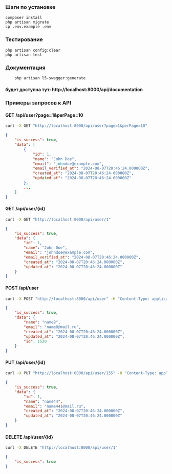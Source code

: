 ### Шаги по установке

    composer install
    php artisan migrate
    cp .env.example .env

### Тестирование
    php artisan config:clear
    php artisan test


### Документация
```bash
    php artisan l5-swagger:generate
```
#### будет доступна тут: http://localhost:8000/api/documentation



### Примеры запросов к API
#### GET /api/user?page=1&perPage=10

```bash
curl -X GET "http://localhost:8000/api/user?page=1&perPage=10"
```
```json
{
    "is_success": true,
    "data": [
        {
            "id": 1,
            "name": "John Doe",
            "email": "johndoe@example.com",
            "email_verified_at": "2024-08-07T20:46:24.000000Z",
            "created_at": "2024-08-07T20:46:24.000000Z",
            "updated_at": "2024-08-07T20:46:24.000000Z"
        },
        ...
    ]
}
```

#### GET /api/user/{id}
```bash
curl -X GET "http://localhost:8000/api/user/1"
```
```json
{
    "is_success": true,
    "data": {
        "id": 1,
        "name": "John Doe",
        "email": "johndoe@example.com",
        "email_verified_at": "2024-08-07T20:46:24.000000Z",
        "created_at": "2024-08-07T20:46:24.000000Z",
        "updated_at": "2024-08-07T20:46:24.000000Z"
    }
}
```

#### POST /api/user
```bash
curl -X POST "http://localhost:8000/api/user" -H "Content-Type: application/json" -d "{\"name\": \"name8\", \"email\": \"name8@mail.ru\", \"password\": \"11111112\"}"
```
```json
{
    "is_success": true,
    "data": {
        "name": "name8",
        "email": "name8@mail.ru",
        "created_at": "2024-08-07T20:46:24.000000Z",
        "updated_at": "2024-08-07T20:46:24.000000Z",
        "id": 1530
    }
}
```

#### PUT /api/user/{id}
```bash
curl -X PUT "http://localhost:8000/api/user/155" -H "Content-Type: application/json" -d "{\"name\": \"name44\", \"email\": \"name441@mail.ru\", \"password\": \"11111112\"}"
```
```json
{
    "is_success": true,
    "data": {
        "id": 1,
        "name": "name44",
        "email": "name441@mail.ru",
        "created_at": "2024-08-07T20:46:24.000000Z",
        "updated_at": "2024-08-07T20:46:24.000000Z"
    }
}
```

#### DELETE /api/user/{id}
```bash
curl -X DELETE "http://localhost:8000/api/user/1"
```
```json
{
    "is_success": true
}
```
